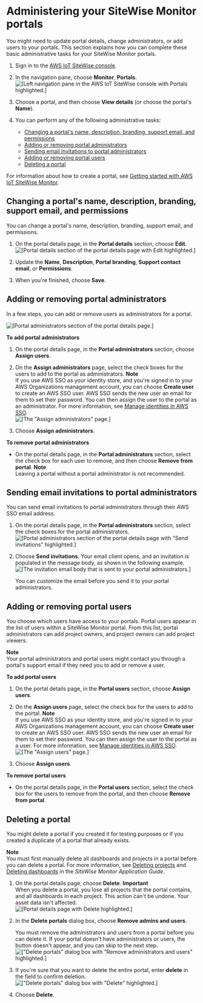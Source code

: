 # Administering your SiteWise Monitor portals<a name="administer-portals"></a>

You might need to update portal details, change administrators, or add users to your portals\. This section explains how you can complete these basic administrative tasks for your SiteWise Monitor portals\.

1. Sign in to the [AWS IoT SiteWise console](https://console.aws.amazon.com/iotsitewise/home)\.

1. In the navigation pane, choose **Monitor**, **Portals**\.  
![\[Left navigation pane in the AWS IoT SiteWise console with Portals highlighted.\]](http://docs.aws.amazon.com/iot-sitewise/latest/userguide/images/sitewise-choose-portals-console.png)

1. Choose a portal, and then choose **View details** \(or choose the portal's **Name**\)\.

1. You can perform any of the following administrative tasks:
   + [Changing a portal's name, description, branding, support email, and permissions](#portal-change-details)
   + [Adding or removing portal administrators](#portal-change-admins)
   + [Sending email invitations to portal administrators](#send-email-invitations-to-portal)
   + [Adding or removing portal users](#portal-change-users)
   + [Deleting a portal](#portal-delete-portal)

For information about how to create a portal, see [Getting started with AWS IoT SiteWise Monitor](monitor-getting-started.md)\.

## Changing a portal's name, description, branding, support email, and permissions<a name="portal-change-details"></a>

You can change a portal's name, description, branding, support email, and permissions\.

1. On the portal details page, in the **Portal details** section, choose **Edit**\.  
![\[Portal details section of the portal details page with Edit highlighted.\]](http://docs.aws.amazon.com/iot-sitewise/latest/userguide/images/sitewise-view-portal-details-console.png)

1. Update the **Name**, **Description**, **Portal branding**, **Support contact email**, or **Permissions**\.

1. When you're finished, choose **Save**\.

## Adding or removing portal administrators<a name="portal-change-admins"></a>

In a few steps, you can add or remove users as administrators for a portal\.

![\[Portal administrators section of the portal details page.\]](http://docs.aws.amazon.com/iot-sitewise/latest/userguide/images/sitewise-portal-administrators-console.png)

**To add portal administrators**

1. On the portal details page, in the **Portal administrators** section, choose **Assign users**\.

1. On the **Assign administrators** page, select the check boxes for the users to add to the portal as administrators\.
**Note**  
If you use AWS SSO as your identity store, and you're signed in to your AWS Organizations management account, you can choose **Create user** to create an AWS SSO user\. AWS SSO sends the new user an email for them to set their password\. You can then assign the user to the portal as an administrator\. For more information, see [Manage identities in AWS SSO](https://docs.aws.amazon.com/singlesignon/latest/userguide/manage-your-identity-source-sso.html.html)\.  
![\[The "Assign administrators" page.\]](http://docs.aws.amazon.com/iot-sitewise/latest/userguide/images/sitewise-portal-assign-administrators-console.png)

1. Choose **Assign administrators**\.

**To remove portal administrators**
+ On the portal details page, in the **Portal administrators** section, select the check box for each user to remove, and then choose **Remove from portal**\.
**Note**  
Leaving a portal without a portal administrator is not recommended\.

## Sending email invitations to portal administrators<a name="send-email-invitations-to-portal"></a>

You can send email invitations to portal administrators through their AWS SSO email address\.

1. On the portal details page, in the **Portal administrators** section, select the check boxes for the portal administrators\.  
![\[Portal administrators section of the portal details page with "Send invitations" highlighted.\]](http://docs.aws.amazon.com/iot-sitewise/latest/userguide/images/sitewise-select-portal-administrator-console.png)

1. Choose **Send invitations**\. Your email client opens, and an invitation is populated in the message body, as shown in the following example\.  
![\[The invitation email body that is sent to your portal administrators.\]](http://docs.aws.amazon.com/iot-sitewise/latest/userguide/images/sitewise-send-portal-administrator-invitation-console.png)

   You can customize the email before you send it to your portal administrators\.

## Adding or removing portal users<a name="portal-change-users"></a>

You choose which users have access to your portals\. Portal users appear in the list of users within a SiteWise Monitor portal\. From this list, portal administrators can add project owners, and project owners can add project viewers\.

**Note**  
Your portal administrators and portal users might contact you through a portal's support email if they need you to add or remove a user\.

**To add portal users**

1. On the portal details page, in the **Portal users** section, choose **Assign users**\.

1. On the **Assign users** page, select the check box for the users to add to the portal\.
**Note**  
If you use AWS SSO as your identity store, and you're signed in to your AWS Organizations management account, you can choose **Create user** to create an AWS SSO user\. AWS SSO sends the new user an email for them to set their password\. You can then assign the user to the portal as a user\. For more information, see [Manage identities in AWS SSO](https://docs.aws.amazon.com/singlesignon/latest/userguide/manage-your-identity-source-sso.html.html)\.  
![\[The "Assign users" page.\]](http://docs.aws.amazon.com/iot-sitewise/latest/userguide/images/sitewise-portal-assign-users-console.png)

1. Choose **Assign users**\.

**To remove portal users**
+ On the portal details page, in the **Portal users** section, select the check box for the users to remove from the portal, and then choose **Remove from portal**\.

## Deleting a portal<a name="portal-delete-portal"></a>

You might delete a portal if you created it for testing purposes or if you created a duplicate of a portal that already exists\.

**Note**  
You must first manually delete all dashboards and projects in a portal before you can delete a portal\. For more information, see [Deleting projects](https://docs.aws.amazon.com/iot-sitewise/latest/appguide/delete-projects) and [Deleting dashboards](https://docs.aws.amazon.com/iot-sitewise/latest/appguide/delete-dashboards) in the *SiteWise Monitor Application Guide*\.

1. On the portal details page, choose **Delete**\.
**Important**  
When you delete a portal, you lose all projects that the portal contains, and all dashboards in each project\. This action can't be undone\. Your asset data isn't affected\.  
![\[Portal details page with Delete highlighted.\]](http://docs.aws.amazon.com/iot-sitewise/latest/userguide/images/sitewise-delete-portal-console.png)

1. In the **Delete portals** dialog box, choose **Remove admins and users**\.

   You must remove the administrators and users from a portal before you can delete it\. If your portal doesn't have administrators or users, the button doesn't appear, and you can skip to the next step\.  
![\["Delete portals" dialog box with "Remove administrators and users" highlighted.\]](http://docs.aws.amazon.com/iot-sitewise/latest/userguide/images/sitewise-delete-portal-remove-users-console.png)

1. If you're sure that you want to delete the entire portal, enter **delete** in the field to confirm deletion\.  
![\["Delete portals" dialog box with "Delete" highlighted.\]](http://docs.aws.amazon.com/iot-sitewise/latest/userguide/images/sitewise-delete-portal-confirm-delete-console.png)

1. Choose **Delete**\.